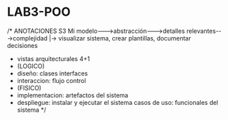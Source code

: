 # LAB3-POO

/*
ANOTACIONES S3 Mi
modelo--->abstracción--->detalles relevantes--->complejidad
|-> visualizar sistema, crear plantillas, documentar decisiones

- vistas arquitecturales 4+1
-   (LOGICO)
-   diseño: clases interfaces
-   interaccion: flujo control
-   (FISICO)
-   implementacion: artefactos del sistema 
-   despliegue: instalar y ejecutar el sistema
    casos de uso: funcionales del sistema
*/

